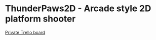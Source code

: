 # ThunderPaws2D - Arcade style 2D platform shooter

[Private Trello board](https://trello.com/b/43o3Avd9/thunder-paws-devlopment)
